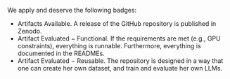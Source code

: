 
We apply and deserve the following badges:
* Artifacts Available. A release of the GitHub repository is published in Zenodo.
* Artifact Evaluated − Functional. If the requirements are met (e.g., GPU constraints), everything is runnable. Furthermore, everything is documented in the READMEs.
* Artifact Evaluated − Reusable. The repository is designed in a way that one can create her own dataset, and train and evaluate her own LLMs. 